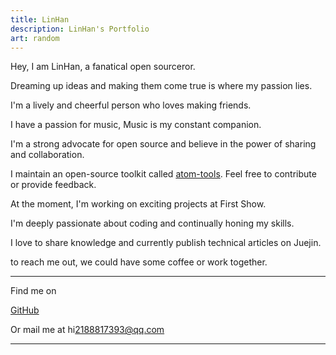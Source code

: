```yaml
---
title: LinHan
description: LinHan's Portfolio
art: random
---
```


Hey, I am LinHan, a fanatical open sourceror.

<!-- Working at {HangZhou First Show}<br> -->

<!-- Creator of {Vitest} {Slidev} {VueUse} {UnoCSS} {Elk} {Type Challenges}<br>
Core team of {Vue} {Nuxt} {Vite}<br>
Maintaining {Shiki} {Twoslash} {ESLint Stylistic} -->

Dreaming up ideas and making them come true is where my passion lies.

I'm a lively and cheerful person who loves making friends.

I have a passion for music, Music is my constant companion.

I'm a strong advocate for open source and believe in the power of sharing and collaboration.

I maintain an open-source toolkit called <a href="https://github.com/LinHanlove" target="_blank">atom-tools</a>. Feel free to contribute or provide feedback.

At the moment, I'm working on exciting projects at First Show.

I'm deeply passionate about coding and continually honing my skills.

I love to share knowledge and currently publish technical articles on Juejin.

to reach me out, we could have some coffee or work together.

<div flex-auto />

---

Find me on

<p flex="~ gap-2 wrap" class="mt--2!">
  <a href="https://github.com/LinHanlove" target="_blank"><span op75 i-simple-icons-github /> GitHub</a>
  <!-- <a href="https://elk.zone/m.webtoo.ls/@LinHan" target="_blank"><span op75 i-simple-icons-mastodon/> Mastodon</a>
  <a href="https://www.twitter.com/antfu7" target="_blank"><span op75 i-ri-twitter-x-fill /> Twitter</a>
  <a href="https://chat.antfu.me" target="_blank"><span op75 i-simple-icons-discord /> Discord Server</a>
  <a href="https://www.youtube.com/anthonyfu7" target="_blank"><span op75 i-simple-icons-youtube /> YouTube</a>
  <a href="https://www.instagram.com/antfu7" target="_blank"><span op75 i-simple-icons-instagram /> Instagram</a>
  <a href="https://space.bilibili.com/668380" target="_blank"><span op75 i-simple-icons-bilibili /> 哔哩哔哩</a>
  <a href="https://www.zhihu.com/people/antfu" target="_blank"><span op75 i-simple-icons-zhihu /> 知乎</a>
  <a href="https://weibo.com/u/7485197193" target="_blank"><span op75 i-simple-icons-sinaweibo /> 微博</a> -->
</p>

Or mail me at <span font-mono>hi<span i-carbon-at/>2188817393@qq.com</span>

---

<SponsorButtons />
